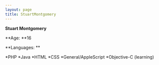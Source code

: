 ```yaml
---
layout: page
title: StuartMontgomery
---
```




**Stuart Montgomery**

**Age:  **16

 **Languages:  **

*PHP
*Java
*HTML
*CSS
*General/AppleScript
*Objective-C (learning)
